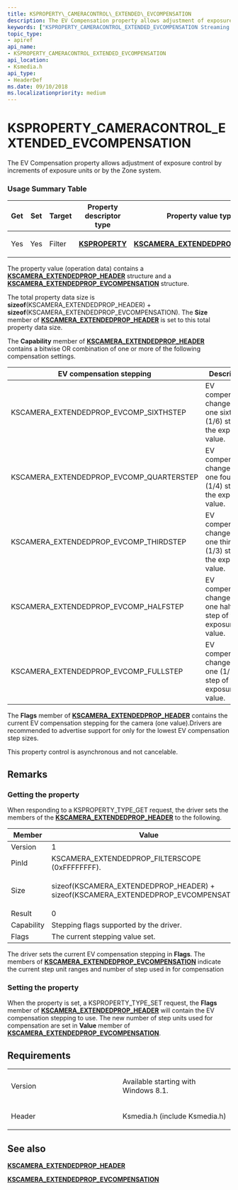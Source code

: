```yaml
---
title: KSPROPERTY\_CAMERACONTROL\_EXTENDED\_EVCOMPENSATION
description: The EV Compensation property allows adjustment of exposure control by increments of exposure units or by the Zone system.
keywords: ["KSPROPERTY_CAMERACONTROL_EXTENDED_EVCOMPENSATION Streaming Media Devices"]
topic_type:
- apiref
api_name:
- KSPROPERTY_CAMERACONTROL_EXTENDED_EVCOMPENSATION
api_location:
- Ksmedia.h
api_type:
- HeaderDef
ms.date: 09/10/2018
ms.localizationpriority: medium
---
```


# KSPROPERTY\_CAMERACONTROL\_EXTENDED\_EVCOMPENSATION


The EV Compensation property allows adjustment of exposure control by increments of exposure units or by the Zone system.

### Usage Summary Table

<table>
<colgroup>
<col width="20%" />
<col width="20%" />
<col width="20%" />
<col width="20%" />
<col width="20%" />
</colgroup>
<thead>
<tr class="header">
<th>Get</th>
<th>Set</th>
<th>Target</th>
<th>Property descriptor type</th>
<th>Property value type</th>
</tr>
</thead>
<tbody>
<tr class="odd">
<td><p>Yes</p></td>
<td><p>Yes</p></td>
<td><p>Filter</p></td>
<td><p><a href="/windows-hardware/drivers/ddi/ks/ns-ks-ksidentifier" data-raw-source="[&lt;strong&gt;KSPROPERTY&lt;/strong&gt;](/windows-hardware/drivers/ddi/ks/ns-ks-ksidentifier)"><strong>KSPROPERTY</strong></a></p></td>
<td><p><a href="/windows-hardware/drivers/ddi/ksmedia/ns-ksmedia-tagkscamera_extendedprop_header" data-raw-source="[&lt;strong&gt;KSCAMERA_EXTENDEDPROP_HEADER&lt;/strong&gt;](/windows-hardware/drivers/ddi/ksmedia/ns-ksmedia-tagkscamera_extendedprop_header)"><strong>KSCAMERA_EXTENDEDPROP_HEADER</strong></a></p></td>
</tr>
</tbody>
</table>

 

The property value (operation data) contains a [**KSCAMERA\_EXTENDEDPROP\_HEADER**](/windows-hardware/drivers/ddi/ksmedia/ns-ksmedia-tagkscamera_extendedprop_header) structure and a [**KSCAMERA\_EXTENDEDPROP\_EVCOMPENSATION**](/windows-hardware/drivers/ddi/ksmedia/ns-ksmedia-tagkscamera_extendedprop_evcompensation) structure.

The total property data size is **sizeof**(KSCAMERA\_EXTENDEDPROP\_HEADER) + **sizeof**(KSCAMERA\_EXTENDEDPROP\_EVCOMPENSATION). The **Size** member of [**KSCAMERA\_EXTENDEDPROP\_HEADER**](/windows-hardware/drivers/ddi/ksmedia/ns-ksmedia-tagkscamera_extendedprop_header) is set to this total property data size.

The **Capability** member of [**KSCAMERA\_EXTENDEDPROP\_HEADER**](/windows-hardware/drivers/ddi/ksmedia/ns-ksmedia-tagkscamera_extendedprop_header) contains a bitwise OR combination of one or more of the following compensation settings.

| EV compensation stepping                    | Description                                                             |
|---------------------------------------------|-------------------------------------------------------------------------|
| KSCAMERA\_EXTENDEDPROP\_EVCOMP\_SIXTHSTEP   | EV compensation changes in one sixth (1/6) step of the exposure value.  |
| KSCAMERA\_EXTENDEDPROP\_EVCOMP\_QUARTERSTEP | EV compensation changes in one fourth (1/4) step of the exposure value. |
| KSCAMERA\_EXTENDEDPROP\_EVCOMP\_THIRDSTEP   | EV compensation changes in one third (1/3) step of the exposure value.  |
| KSCAMERA\_EXTENDEDPROP\_EVCOMP\_HALFSTEP    | EV compensation changes in one half (1/2) step of the exposure value.   |
| KSCAMERA\_EXTENDEDPROP\_EVCOMP\_FULLSTEP    | EV compensation changes in one (1/1) step of the exposure value.        |

 

The **Flags** member of [**KSCAMERA\_EXTENDEDPROP\_HEADER**](/windows-hardware/drivers/ddi/ksmedia/ns-ksmedia-tagkscamera_extendedprop_header) contains the current EV compensation stepping for the camera (one value).Drivers are recommended to advertise support for only for the lowest EV compensation step sizes.

This property control is asynchronous and not cancelable.

## Remarks

### Getting the property

When responding to a KSPROPERTY\_TYPE\_GET request, the driver sets the members of the [**KSCAMERA\_EXTENDEDPROP\_HEADER**](/windows-hardware/drivers/ddi/ksmedia/ns-ksmedia-tagkscamera_extendedprop_header) to the following.

<table>
<colgroup>
<col width="50%" />
<col width="50%" />
</colgroup>
<thead>
<tr class="header">
<th>Member</th>
<th>Value</th>
</tr>
</thead>
<tbody>
<tr class="odd">
<td>Version</td>
<td>1</td>
</tr>
<tr class="even">
<td>PinId</td>
<td>KSCAMERA_EXTENDEDPROP_FILTERSCOPE (0xFFFFFFFF).</td>
</tr>
<tr class="odd">
<td>Size</td>
<td><p>sizeof(KSCAMERA_EXTENDEDPROP_HEADER) + sizeof(KSCAMERA_EXTENDEDPROP_EVCOMPENSATION)</p></td>
</tr>
<tr class="even">
<td>Result</td>
<td>0</td>
</tr>
<tr class="odd">
<td>Capability</td>
<td>Stepping flags supported by the driver.</td>
</tr>
<tr class="even">
<td>Flags</td>
<td>The current stepping value set.</td>
</tr>
</tbody>
</table>

 

The driver sets the current EV compensation stepping in **Flags**. The members of [**KSCAMERA\_EXTENDEDPROP\_EVCOMPENSATION**](/windows-hardware/drivers/ddi/ksmedia/ns-ksmedia-tagkscamera_extendedprop_evcompensation) indicate the current step unit ranges and number of step used in for compensation

### Setting the property

When the property is set, a KSPROPERTY\_TYPE\_SET request, the **Flags** member of [**KSCAMERA\_EXTENDEDPROP\_HEADER**](/windows-hardware/drivers/ddi/ksmedia/ns-ksmedia-tagkscamera_extendedprop_header) will contain the EV compensation stepping to use. The new number of step units used for compensation are set in **Value** member of [**KSCAMERA\_EXTENDEDPROP\_EVCOMPENSATION**](/windows-hardware/drivers/ddi/ksmedia/ns-ksmedia-tagkscamera_extendedprop_evcompensation).

## Requirements

<table>
<colgroup>
<col width="50%" />
<col width="50%" />
</colgroup>
<tbody>
<tr class="odd">
<td><p>Version</p></td>
<td><p>Available starting with Windows 8.1.</p></td>
</tr>
<tr class="even">
<td><p>Header</p></td>
<td>Ksmedia.h (include Ksmedia.h)</td>
</tr>
</tbody>
</table>

## See also


[**KSCAMERA\_EXTENDEDPROP\_HEADER**](/windows-hardware/drivers/ddi/ksmedia/ns-ksmedia-tagkscamera_extendedprop_header)

[**KSCAMERA\_EXTENDEDPROP\_EVCOMPENSATION**](/windows-hardware/drivers/ddi/ksmedia/ns-ksmedia-tagkscamera_extendedprop_evcompensation)
